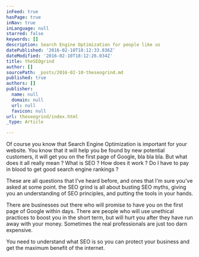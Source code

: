 ```yaml
---
inFeed: true
hasPage: true
inNav: true
inLanguage: null
starred: false
keywords: []
description: Search Engine Optimization for people like us
datePublished: '2016-02-10T18:12:33.836Z'
dateModified: '2016-02-10T18:12:26.034Z'
title: theSEOgrind
author: []
sourcePath: _posts/2016-02-10-theseogrind.md
published: true
authors: []
publisher:
  name: null
  domain: null
  url: null
  favicon: null
url: theseogrind/index.html
_type: Article

---
```

Of course you know that Search Engine Optimization is important for your website. You know that it will help you be found by new potential customers, it will get you on the first page of Google, bla bla bla. But what does it all really mean ? What is SEO ? How does it work ? Do I have to pay in blood to get good search engine rankings ?

These are all questions that I've heard before, and ones that I'm sure you've asked at some point. the SEO grind is all about busting SEO myths, giving you an understanding of SEO principles, and putting the tools in your hands.

There are businesses out there who will promise to have you on the first page of Google within days. There are people who will use unethical practices to boost you in the short term, but will hurt you after they have run away with your money. Sometimes the real professionals are just too darn expensive.

You need to understand what SEO is so you can protect your business and get the maximum benefit of the internet.